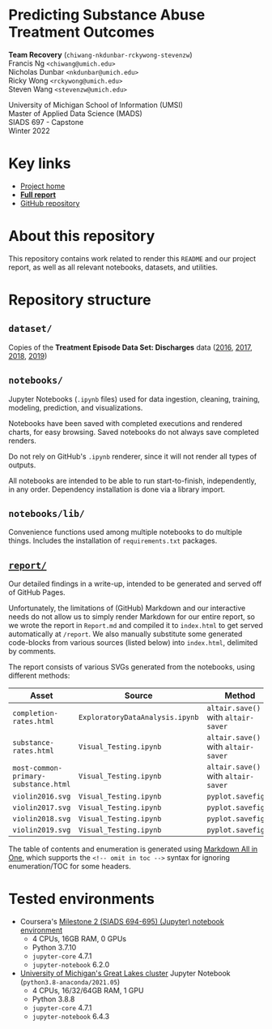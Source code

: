 Predicting Substance Abuse Treatment Outcomes
==============
**Team Recovery** (`chiwang-nkdunbar-rckywong-stevenzw`)<br>
Francis Ng `<chiwang@umich.edu>`<br>
Nicholas Dunbar `<nkdunbar@umich.edu>`<br>
Ricky Wong `<rckywong@umich.edu>`<br>
Steven Wang `<stevenzw@umich.edu>`

University of Michigan School of Information (UMSI)<br>
Master of Applied Data Science (MADS)<br>
SIADS 697 - Capstone<br>
Winter 2022

# Key links
- [Project home](https://ricky-wong.github.io/siads697-project)
- **[Full report](https://ricky-wong.github.io/siads697-project/report)**
- [GitHub repository](https://github.com/ricky-wong/siads697-project)

# About this repository
This repository contains work related to render this `README` and our project report, as well as all relevant notebooks, datasets, and utilities.

# Repository structure

## `dataset/`
Copies of the **Treatment Episode Data Set: Discharges** data ([2016](https://www.datafiles.samhsa.gov/dataset/teds-d-2016-ds0001-teds-d-2016-ds0001), [2017](https://www.datafiles.samhsa.gov/dataset/teds-d-2017-ds0001-teds-d-2017-ds0001), [2018](https://www.datafiles.samhsa.gov/dataset/teds-d-2018-ds0001-teds-d-2018-ds0001), [2019](https://www.datafiles.samhsa.gov/dataset/teds-d-2019-ds0001-teds-d-2019-ds0001))

## `notebooks/`
Jupyter Notebooks (`.ipynb` files) used for data ingestion, cleaning, training, modeling, prediction, and visualizations.

Notebooks have been saved with completed executions and rendered charts, for easy browsing. Saved notebooks do not always save completed renders.

Do not rely on GitHub's `.ipynb` renderer, since it will not render all types of outputs.

All notebooks are intended to be able to run start-to-finish, independently, in any order. Dependency installation is done via a library import.

## `notebooks/lib/`
Convenience functions used among multiple notebooks to do multiple things. Includes the installation of `requirements.txt` packages.

## <a href="https://ricky-wong.github.io/siads697-project/report">`report/`</a>
Our detailed findings in a write-up, intended to be generated and served off of GitHub Pages.

Unfortunately, the limitations of (GitHub) Markdown and our interactive needs do not allow us to simply render Markdown for our entire report, so we wrote the report in `Report.md` and compiled it to `index.html` to get served automatically at `/report`. We also manually substitute some generated code-blocks from various sources (listed below) into `index.html`, delimited by comments.

The report consists of various SVGs generated from the notebooks, using different methods:

| Asset                                | Source                                | Method                              |
| ------------------------------------ | ------------------------------------- | ----------------------------------- |
| `completion-rates.html`              | `ExploratoryDataAnalysis.ipynb`       | `altair.save()` with `altair-saver` |
| `substance-rates.html`               | `Visual_Testing.ipynb`                | `altair.save()` with `altair-saver` |
| `most-common-primary-substance.html` | `Visual_Testing.ipynb`                | `altair.save()` with `altair-saver` |
| `violin2016.svg`                     | `Visual_Testing.ipynb`                | `pyplot.savefig()`                  |
| `violin2017.svg`                     | `Visual_Testing.ipynb`                | `pyplot.savefig()`                  |
| `violin2018.svg`                     | `Visual_Testing.ipynb`                | `pyplot.savefig()`                  |
| `violin2019.svg`                     | `Visual_Testing.ipynb`                | `pyplot.savefig()`                  |

The table of contents and enumeration is generated using [Markdown All in One](https://marketplace.visualstudio.com/items?itemName=yzhang.markdown-all-in-one), which supports the `<!-- omit in toc -->` syntax for ignoring enumeration/TOC for some headers.

# Tested environments
- Coursera's [Milestone 2 (SIADS 694-695) (Jupyter) notebook environment](https://www.coursera.org/learn/siads-694695/ungradedLab/RLLhW/notebook-environment)
  - 4 CPUs, 16GB RAM, 0 GPUs
  - Python 3.7.10
  - `jupyter-core` 4.7.1
  - `jupyter-notebook` 6.2.0
- [University of Michigan's Great Lakes cluster](https://greatlakes.arc-ts.umich.edu/) Jupyter Notebook (`python3.8-anaconda/2021.05`)
  - 4 CPUs, 16/32/64GB RAM, 1 GPU
  - Python 3.8.8
  - `jupyter-core` 4.7.1
  - `jupyter-notebook` 6.4.3
